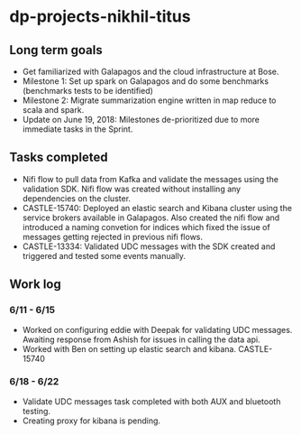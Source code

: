 # dp-projects-nikhil-titus

## Long term goals

* Get familiarized with Galapagos and the cloud infrastructure at Bose.  
* Milestone 1: Set up spark on Galapagos and do some benchmarks (benchmarks tests to be identified)
* Milestone 2: Migrate summarization engine written in map reduce to scala and spark. 
* Update on June 19, 2018: Milestones de-prioritized due to more immediate tasks in the Sprint. 


## Tasks completed

* Nifi flow to pull data from Kafka and validate the messages using the validation SDK. Nifi flow was created without installing any dependencies on the cluster. 
* CASTLE-15740: Deployed an elastic search and Kibana cluster using the service brokers available in Galapagos. Also created the nifi flow and introduced a naming convetion for indices which fixed the issue of messages getting rejected in previous nifi flows. 
* CASTLE-13334: Validated UDC messages with the SDK created and triggered and tested some events manually. 

## Work log

### 6/11 - 6/15 

* Worked on configuring eddie with Deepak for validating UDC messages. Awaiting response from Ashish for issues in calling the data api.
* Worked with Ben on setting up elastic search and kibana. CASTLE-15740

### 6/18 - 6/22

* Validate UDC messages task completed with both AUX and bluetooth testing. 
* Creating proxy for kibana is pending.